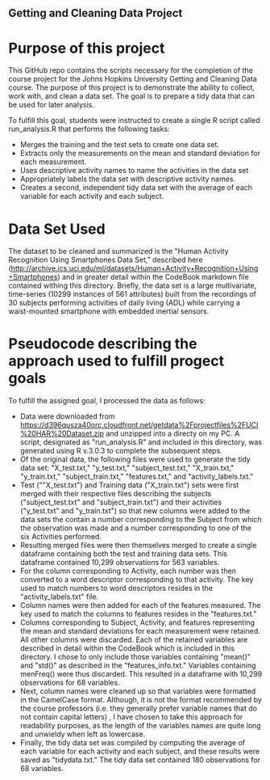 ## Getting and Cleaning Data Project

# Purpose of this project
This GitHub repo contains the scripts necessary for the completion of the course project for the Johns Hopkins University Getting and Cleaning Data course.  The purpose of this project is to demonstrate the ability to collect, work with, and clean a data set. The goal is to prepare a tidy data that can be used for later analysis.

To fulfill this goal, students were instructed to create a single R script called run_analysis.R that performs the following tasks: 
* Merges the training and the test sets to create one data set.
* Extracts only the measurements on the mean and standard deviation for each measurement. 
* Uses descriptive activity names to name the activities in the data set
* Appropriately labels the data set with descriptive activity names. 
* Creates a second, independent tidy data set with the average of each variable for each activity and each subject.

# Data Set Used
The dataset to be cleaned and summarized is the "Human Activity Recognition Using Smartphones Data Set," described here (http://archive.ics.uci.edu/ml/datasets/Human+Activity+Recognition+Using+Smartphones) and in greater detail within the CodeBook markdown file contained withing this directory.  Briefly, the data set is a large multivariate, time-series (10299 instances of 561 attributes) built from the recordings of 30 subjects performing activities of daily living (ADL) while carrying a waist-mounted smartphone with embedded inertial sensors.

# Pseudocode describing the approach used to fulfill progect goals

To fulfill the assigned goal, I processed the data as follows:

* Data were downloaded from https://d396qusza40orc.cloudfront.net/getdata%2Fprojectfiles%2FUCI%20HAR%20Dataset.zip and unzipped into a directy on my PC.  A script, designated as "run_analysis.R" and included in this directory, was generated using R v.3.0.3 to complete the subsequent steps.
* Of the original data, the following files were used to generate the tidy data set: "X_test.txt," "y_test.txt," "subject_test.txt," "X_train.txt," "y_train.txt," "subject_train.txt," "features.txt," and "activity_labels.txt."
* Test (""X_test.txt") and Training data ("X_train.txt") sets were first merged with their respective files describing the subjects ("subject_test.txt" and "subject_train.txt") and their activities ("y_test.txt" and "y_train.txt") so that new columns were added to the data sets the contain a number corresponding to the Subject from which the observation was made and a number corresponding to one of the six Activities performed.
* Resulting merged files were then themselves merged to create a single dataframe containing both the test and training data sets.  This dataframe contained 10,299 observations for 563 variables.
* For the column corresponding to Activity, each number was then converted to a word descriptor corresponding to that activity.  The key used to match numbers to word descriptors resides in the "activity_labels.txt" file.
* Column names were then added for each of the features measured.  The key used to match the columns to features resides in the "features.txt."
* Columns corresponding to Subject, Activity, and features representing the mean and standard deviations for each measurement were retained.  All other columns were discarded. Each of the retained variables are described in detail within the CodeBook which is included in this directory.  I chose to only include those variables containing "mean()" and "std()" as described in the "features_info.txt."  Variables containing menFreq() were thus discarded. This resulted in a dataframe with 10,299 observations for 68 variables.
* Next, column names were cleaned up so that variables were formatted in the CamelCase format.  Although, it is not the format recommended by the course professors (i.e. they generally prefer variable names that do not contain capital letters) , I have chosen to take this approach for readability purposes, as the length of the variables names are quite long and unwieldy when left as lowercase.
* Finally, the tidy data set was compiled by computing the average of each variable for each activity and each subject, and these results were saved as "tidydata.txt."  The tidy data set contained 180 observations for 68 variables.

